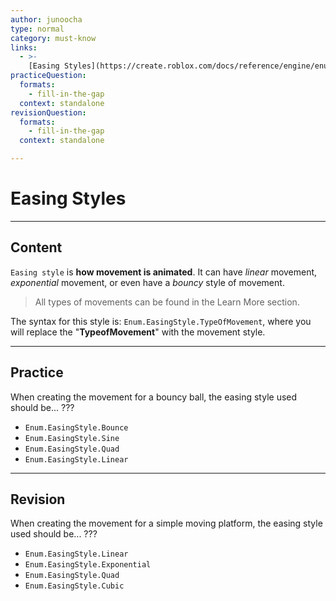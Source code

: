 ```yaml
---
author: junoocha
type: normal
category: must-know
links:
  - >-
    [Easing Styles](https://create.roblox.com/docs/reference/engine/enums/EasingStyle){website}
practiceQuestion:
  formats:
    - fill-in-the-gap
  context: standalone
revisionQuestion:
  formats:
    - fill-in-the-gap
  context: standalone

---
```


# Easing Styles
---

## Content

`Easing style` is **how movement is animated**. It can have *linear* movement, *exponential* movement, or even have a *bouncy* style of movement.

> All types of movements can be found in the Learn More section. 

The syntax for this style is: `Enum.EasingStyle.TypeOfMovement`, where you will replace the "**TypeofMovement**" with the movement style.

---

## Practice

When creating the movement for a bouncy ball, the easing style used should be... ???
- `Enum.EasingStyle.Bounce`
- `Enum.EasingStyle.Sine`
- `Enum.EasingStyle.Quad`
- `Enum.EasingStyle.Linear`
---

## Revision
When creating the movement for a simple moving platform, the easing style used should be... ???

- `Enum.EasingStyle.Linear`
- `Enum.EasingStyle.Exponential`
- `Enum.EasingStyle.Quad`
- `Enum.EasingStyle.Cubic`